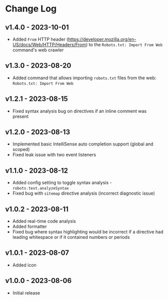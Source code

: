 # Change Log

## v1.4.0 - 2023-10-01

- Added `From` HTTP header (https://developer.mozilla.org/en-US/docs/Web/HTTP/Headers/From) to the `Robots.txt: Import From Web` command's web crawler

## v1.3.0 - 2023-08-20

- Added command that allows importing `robots.txt` files from the web: `Robots.txt: Import From Web`

## v1.2.1 - 2023-08-15

- Fixed syntax analysis bug on directives if an inline comment was present

## v1.2.0 - 2023-08-13

- Implemented basic IntelliSense auto completion support (global and scoped)
- Fixed leak issue with two event listeners

## v1.1.0 - 2023-08-12

- Added config setting to toggle syntax analysis - `robots.text.analyzeSyntax`
- Fixed bug with `sitemap` directive analysis (incorrect diagnostic issue)

## v1.0.2 - 2023-08-11

- Added real-time code analysis
- Added formatter
- Fixed bug where syntax highlighting would be incorrect if a directive had leading whitespace or if it contained numbers or periods

## v1.0.1 - 2023-08-07

- Added icon

## v1.0.0 - 2023-08-06

- Initial release
